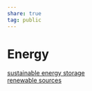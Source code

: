 ```yaml
---  
share: true  
tag: public  
---  
```

# Energy  
  
[sustainable energy storage](./sustainable-energy-storage.md)  
[renewable sources](./renewable-sources.md)